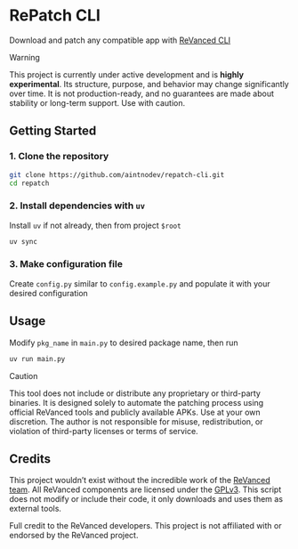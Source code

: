 # RePatch CLI

Download and patch any compatible app with [ReVanced CLI](https://github.com/ReVanced/revanced-cli)

> [!WARNING]
> This project is currently under active development and is **highly experimental**. Its structure, purpose, and behavior may change significantly over time. It is not production-ready, and no guarantees are made about stability or long-term support. Use with caution.

## Getting Started

### 1. Clone the repository

```bash
git clone https://github.com/aintnodev/repatch-cli.git
cd repatch
```

### 2. Install dependencies with `uv`

Install `uv` if not already, then from project `$root`

```bash
uv sync
```

### 3. Make configuration file

Create `config.py` similar to `config.example.py` and populate it with your desired configuration

## Usage

Modify `pkg_name` in `main.py` to desired package name, then run

```bash
uv run main.py
```

> [!CAUTION]
> This tool does not include or distribute any proprietary or third-party binaries. It is designed solely to automate the patching process using official ReVanced tools and publicly available APKs.
> Use at your own discretion. The author is not responsible for misuse, redistribution, or violation of third-party licenses or terms of service.

## Credits

This project wouldn’t exist without the incredible work of the [ReVanced team](https://revanced.app/). All ReVanced components are licensed under the [GPLv3](https://github.com/ReVanced/revanced-cli/blob/main/LICENSE). This script does not modify or include their code, it only downloads and uses them as external tools.

Full credit to the ReVanced developers. This project is not affiliated with or endorsed by the ReVanced project.
